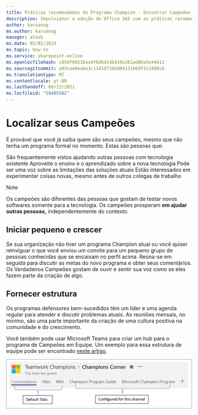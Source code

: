 ```yaml
---
title: Práticas recomendadas do Programa Champion - Encontrar Campeões
description: Impulsionar a adoção de Office 365 com as práticas recomendadas de nossos Programas de Campeões
author: karuanag
ms.author: karuanag
manager: alexb
ms.date: 02/01/2019
ms.topic: how-to
ms.service: sharepoint-online
ms.openlocfilehash: c950f00218aa4f6dbd24b410e261ad86a5e44412
ms.sourcegitcommit: a93cae8ea6e3c1141d7266d04131b69f2c2498cb
ms.translationtype: MT
ms.contentlocale: pt-BR
ms.lasthandoff: 09/23/2021
ms.locfileid: "59485502"
---
```

# <a name="finding-your-champions"></a>Localizar seus Campeões 

É provável que você já saiba quem são seus campeões, mesmo que não tenha um programa formal no momento.  Estas são pessoas que:

São frequentemente vistos ajudando outras pessoas com tecnologia existente Aproveite o ensino e o aprendizado sobre a nova tecnologia Pode ser uma voz sobre as limitações das soluções atuais Estão interessados em experimentar coisas novas, mesmo antes de outros colegas de trabalho

> [!NOTE]
> Os campeões são diferentes das pessoas que gostam de testar novos softwares somente para a tecnologia. Os campeões prosperam **em ajudar outras pessoas,** independentemente do contexto. 

## <a name="start-small-and-grow"></a>Iniciar pequeno e crescer

Se sua organização não tiver um programa Champion atual ou você quiser reinviguar o que você enviou um convite para um pequeno grupo de pessoas conhecidas que se encaixam no perfil acima.  Reúna-se em seguida para discutir as metas do novo programa e obter seus comentários. Os Verdadeiros Campeões gostam de ouvir e sentir sua voz como se eles fazem parte da criação de algo.  

## <a name="provide-structure"></a>Fornecer estrutura

Os programas defensores bem-sucedidos têm um líder e uma agenda regular para atender e discutir problemas atuais.  As reuniões mensais, no mínimo, são uma parte importante da criação de uma cultura positiva na comunidade e do crescimento.  

Você também pode usar Microsoft Teams para criar um hub para o programa de Campeões em Equipe.  Um exemplo para essa estrutura de equipe pode ser encontrado [neste artigo](/MicrosoftTeams/teams-adoption-your-first-teams).

![guias de equipe do campeão do trabalho em equipe](media/teams-adoption-tab-example.png)